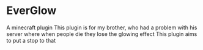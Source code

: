# EverGlow
A minecraft plugin
This plugin is for my brother, who had a problem with his server where when
people die they lose the glowing effect
This plugin aims to put a stop to that
